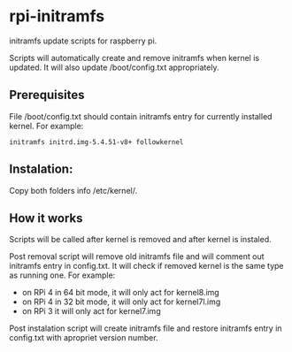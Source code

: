 # rpi-initramfs
initramfs update scripts for raspberry pi.

Scripts will automatically create and remove initramfs when kernel is updated. It will also update /boot/config.txt appropriately.

## Prerequisites
File /boot/config.txt should contain initramfs entry for currently installed kernel. For example:
```
initramfs initrd.img-5.4.51-v8+ followkernel
```

## Instalation:
Copy both folders info /etc/kernel/.

## How it works
Scripts will be called after kernel is removed and after kernel is instaled. 

Post removal script will remove old initramfs file and will comment out initramfs entry in config.txt. It will check if removed kernel is the same type as running one. For example:
- on RPi 4 in 64 bit mode, it will only act for kernel8.img
- on RPi 4 in 32 bit mode, it will only act for kernel7l.img
- on RPi 3 it will only act for kernel7.img

Post instalation script will create initramfs file and restore initramfs entry in config.txt with apropriet version number.
